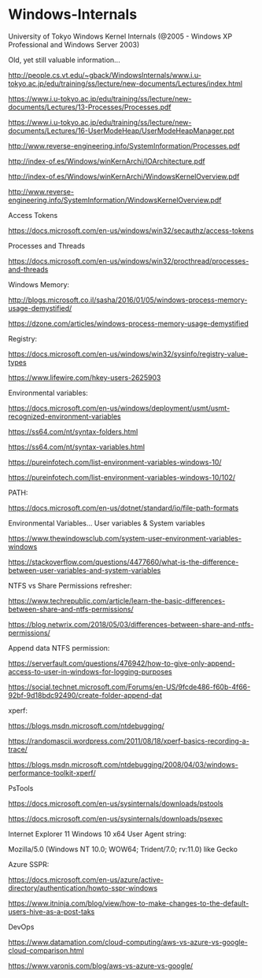 # Windows-Internals

University of Tokyo Windows Kernel Internals (@2005 - Windows XP Professional and Windows Server 2003)

Old, yet still valuable information...

http://people.cs.vt.edu/~gback/WindowsInternals/www.i.u-tokyo.ac.jp/edu/training/ss/lecture/new-documents/Lectures/index.html

https://www.i.u-tokyo.ac.jp/edu/training/ss/lecture/new-documents/Lectures/13-Processes/Processes.pdf

https://www.i.u-tokyo.ac.jp/edu/training/ss/lecture/new-documents/Lectures/16-UserModeHeap/UserModeHeapManager.ppt

http://www.reverse-engineering.info/SystemInformation/Processes.pdf

http://index-of.es/Windows/winKernArchi/IOArchitecture.pdf

http://index-of.es/Windows/winKernArchi/WindowsKernelOverview.pdf

http://www.reverse-engineering.info/SystemInformation/WindowsKernelOverview.pdf

Access Tokens

https://docs.microsoft.com/en-us/windows/win32/secauthz/access-tokens

Processes and Threads

https://docs.microsoft.com/en-us/windows/win32/procthread/processes-and-threads

Windows Memory:

http://blogs.microsoft.co.il/sasha/2016/01/05/windows-process-memory-usage-demystified/

https://dzone.com/articles/windows-process-memory-usage-demystified

Registry:

https://docs.microsoft.com/en-us/windows/win32/sysinfo/registry-value-types

https://www.lifewire.com/hkey-users-2625903

Environmental variables:

https://docs.microsoft.com/en-us/windows/deployment/usmt/usmt-recognized-environment-variables

https://ss64.com/nt/syntax-folders.html

https://ss64.com/nt/syntax-variables.html

https://pureinfotech.com/list-environment-variables-windows-10/

https://pureinfotech.com/list-environment-variables-windows-10/102/

PATH:

https://docs.microsoft.com/en-us/dotnet/standard/io/file-path-formats

Environmental Variables... User variables & System variables

https://www.thewindowsclub.com/system-user-environment-variables-windows

https://stackoverflow.com/questions/4477660/what-is-the-difference-between-user-variables-and-system-variables

NTFS vs Share Permissions refresher:

https://www.techrepublic.com/article/learn-the-basic-differences-between-share-and-ntfs-permissions/

https://blog.netwrix.com/2018/05/03/differences-between-share-and-ntfs-permissions/

Append data NTFS permission:

https://serverfault.com/questions/476942/how-to-give-only-append-access-to-user-in-windows-for-logging-purposes

https://social.technet.microsoft.com/Forums/en-US/9fcde486-f60b-4f66-92bf-9d18bdc92490/create-folder-append-dat

xperf:

https://blogs.msdn.microsoft.com/ntdebugging/

https://randomascii.wordpress.com/2011/08/18/xperf-basics-recording-a-trace/

https://blogs.msdn.microsoft.com/ntdebugging/2008/04/03/windows-performance-toolkit-xperf/

PsTools

https://docs.microsoft.com/en-us/sysinternals/downloads/pstools

https://docs.microsoft.com/en-us/sysinternals/downloads/psexec

Internet Explorer 11 Windows 10 x64 User Agent string:

Mozilla/5.0 (Windows NT 10.0; WOW64; Trident/7.0; rv:11.0) like Gecko

Azure SSPR:

https://docs.microsoft.com/en-us/azure/active-directory/authentication/howto-sspr-windows

https://www.itninja.com/blog/view/how-to-make-changes-to-the-default-users-hive-as-a-post-taks

DevOps

https://www.datamation.com/cloud-computing/aws-vs-azure-vs-google-cloud-comparison.html

https://www.varonis.com/blog/aws-vs-azure-vs-google/
